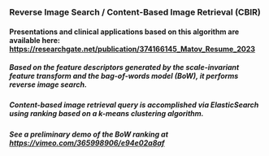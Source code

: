 ###  **Reverse Image Search / Content-Based Image Retrieval (CBIR)**

#### Presentations and clinical applications based on this algorithm are available here: https://researchgate.net/publication/374166145_Matov_Resume_2023

#####  Based on the feature descriptors generated by the scale-invariant feature transform and the bag-of-words model (BoW), it performs reverse image search. 

##### Content-based image retrieval query is accomplished via ElasticSearch using ranking based on a k-means clustering algorithm.

##### See a preliminary demo of the BoW ranking at https://vimeo.com/365998906/e94e02a8af

